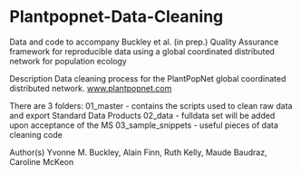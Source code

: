 # Plantpopnet-Data-Cleaning
Data and code to accompany Buckley et al. (in prep.) Quality Assurance framework for reproducible data using a global coordinated distributed network for population ecology

Description
Data cleaning process for the PlantPopNet global coordinated distributed network. www.plantpopnet.com


There are 3 folders:
01_master - contains the scripts used to clean raw data and export Standard Data Products
02_data - fulldata set will be added upon acceptance of the MS
03_sample_snippets - useful pieces of data cleaning code 

Author(s)
Yvonne M. Buckley, Alain Finn, Ruth Kelly, Maude Baudraz, Caroline McKeon
